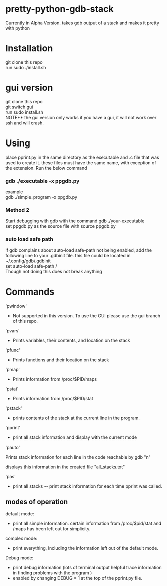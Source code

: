 # pretty-python-gdb-stack
Currently in Alpha Version. 
takes gdb output of a stack and makes it pretty with python 

# Installation
git clone this repo\
run sudo ./install.sh 

# gui version 
git clone this repo\
git switch gui\
run sudo install.sh\
NOTE** the gui version only works if you have a gui, it will not work over ssh and will crash.

# Using 
place pprint.py in the same directory as the executable and .c file that was used to create it. 
these files must have the same name, with exception of the extension. Run the below command
### gdb ./executable -x ppgdb.py
example\
gdb ./simple_program -x ppgdb.py
### Method 2 
Start debugging with gdb with the command gdb ./your-executable\
set ppgdb.py as the source file with source ppgdb.py 
### auto load safe path
if gdb complains about auto-load safe-path not being enabled, add the following line to  your .gdbinit file. this file could be located in ~/.config/gdb/.gdbinit\
set auto-load safe-path / \
Though not doing this does not break anything

# Commands
'pwindow'
 - Not supported in this version. To use the GUI please use the gui branch of this repo.

'pvars'
- Prints variables, their contents, and location on the stack

'pfunc'

- Prints functions and their location on the stack

'pmap'

- Prints information from /proc/$PID/maps

'pstat'

- Prints information from /proc/$PID/stat

'pstack'

- prints contents of the stack at the current line in the program.

'pprint'

- print all stack information and display with the current mode

'pauto'

Prints stack information for each line in the code reachable by gdb "n"

displays this information in the created file "all_stacks.txt"

'pas'

- print all stacks
-- print stack information for each time pprint was called.

## modes of operation

default mode:
- print all simple information. certain information from /proc/$pid/stat and /maps has been left out for simplicity.

complex mode:
- print everything, Including the information left out of the default mode.

Debug mode: 
- print debug information (lots of terminal output helpful trace information in finding problems with the program )
- enabled by changing DEBUG = 1 at the top of the pprint.py file. 
